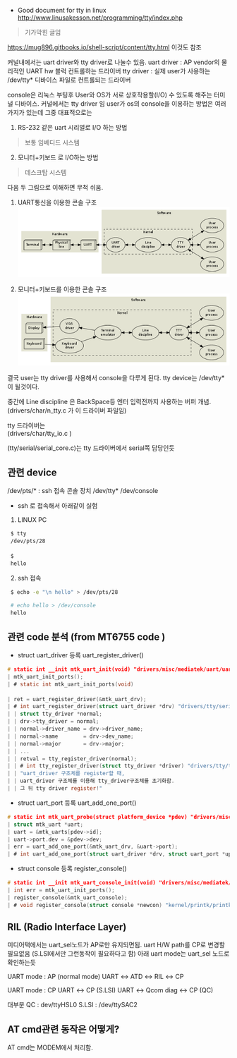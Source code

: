 
- Good document for tty in linux  
http://www.linusakesson.net/programming/tty/index.php
> 기가막힌 글임   

https://mug896.gitbooks.io/shell-script/content/tty.html
이것도 참조


커널내에서는 uart driver와 tty driver로 나눌수 있음.
uart driver : AP vendor의 물리적인 UART hw 블럭 컨트롤하는 드라이버
tty driver : 실제 user가 사용하는 /dev/tty* 디바이스 파일로 컨트롤되는 드라이버




console은 리눅스 부팅후 User와 OS가 서로 상호작용할(I/O) 수 있도록 해주는
터미널 디바이스. 커널에서는 tty driver 임
user가 os의 console을 이용하는 방법은 여러가지가 있는데 그중 대표적으로는

1. RS-232 같은 uart 시리얼로 I/O 하는 방법
> 보통 임베디드 시스템
2. 모니터+키보드 로 I/O하는 방법
> 데스크탑 시스템


다음 두 그림으로 이해하면 무척 쉬움.

1. UART통신을 이용한 콘솔 구조
![case1](./img/case1.png)

2. 모니터+키보드를 이용한 콘솔 구조
![case2](./img/case2.png)


결국 user는 tty driver를 사용해서 console을 다루게 된다.
tty device는 /dev/tty* 이 될것이다. 


중간에 Line discipline 은 BackSpace등 엔터 입력전까지 사용하는 버퍼 개념.  
(drivers/char/n_tty.c 가 이 드라이버 파일임)  

tty 드라이버는  
(drivers/char/tty_io.c )


(tty/serial/serial_core.c)는 tty 드라이버에서 serial쪽 담당인듯  


## 관련 device



/dev/pts/* 	: ssh 접속 콘솔 장치
/dev/tty*
/dev/console


- ssh 로 접속해서 아래같이 실험

1. LINUX PC
```sh 
 $ tty
 /dev/pts/28

 $
 hello
```

2. ssh 접속
```sh
 $ echo -e "\n hello" > /dev/pts/28
```


```sh
 # echo hello > /dev/console
 hello

```





## 관련 code 분석 (from MT6755 code )

- struct uart_driver  등록
 uart_register_driver()

```c
# static int __init mtk_uart_init(void) "drivers/misc/mediatek/uart/uart.c"
| mtk_uart_init_ports();
| # static int mtk_uart_init_ports(void)

| ret = uart_register_driver(&mtk_uart_drv);
| # int uart_register_driver(struct uart_driver *drv) "drivers/tty/serial/serial_core.c"
| | struct tty_driver *normal;
| | drv->tty_driver = normal;
| | normal->driver_name	= drv->driver_name;
| | normal->name		= drv->dev_name;
| | normal->major		= drv->major;
| | ... 
| | retval = tty_register_driver(normal);
| | # int tty_register_driver(struct tty_driver *driver) "drivers/tty/tty_io.c"
| | "uart_driver 구조체를 register할 때, 
| | uart_driver 구조체를 이용해 tty_driver구조체를 초기화함. 
| | 그 뒤 tty driver register!" 

```

- struct uart_port  등록
uart_add_one_port()

```c
# static int mtk_uart_probe(struct platform_device *pdev) "drivers/misc/mediatek/uart/uart.c"
| struct mtk_uart *uart;
| uart = &mtk_uarts[pdev->id];
| uart->port.dev = &pdev->dev;
| err = uart_add_one_port(&mtk_uart_drv, &uart->port);
| # int uart_add_one_port(struct uart_driver *drv, struct uart_port *uport) "drivers/tty/serial/serial_core.c"
```

- struct console 등록
register_console()

```c
# static int __init mtk_uart_console_init(void) "drivers/misc/mediatek/uart/uart.c"
| int err = mtk_uart_init_ports();
| register_console(&mtk_uart_console);
| # void register_console(struct console *newcon) "kernel/printk/printk.c"
```





## RIL (Radio Interface Layer)

미디어택에서는 uart_sel노드가 AP로만 유지되면됨.
uart H/W path를 CP로 변경할 필요없음 (S.LSI에서만 그런동작이 필요하다고 함)
아래 uart mode는 uart_sel 노드로 확인하는듯

UART mode : AP (normal mode)
        UART ↔ ATD ↔ RIL ↔ CP

UART mode : CP
	UART ↔ CP (S.LSI)
	UART ↔ Qcom diag ↔ CP (QC)

대부분 	QC : dev/ttyHSL0
	S.LSI : /dev/ttySAC2


## AT cmd관련 동작은 어떻게?

AT cmd는 MODEM에서 처리함.

